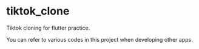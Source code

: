 # tiktok_clone

Tiktok cloning for flutter practice.

You can refer to various codes in this project when developing other apps.
